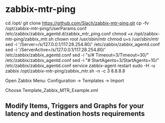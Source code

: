 # zabbix-mtr-ping

cd /opt/
git clone https://github.com/Slach/zabbix-mtr-ping.git
cp -fv /opt/zabbix-mtr-ping/UserParams.conf /etc/zabbix/zabbix_agentd.d/zabbix_mtr_ping.conf
chmod +x /opt/zabbix-mtr-ping/zabbix_mtr.sh
chown root /usr/sbin/mtr
chmod u+s /usr/sbin/mtr
sed -i '/Server=/s/127.0.0.1/117.28.254.80/' /etc/zabbix/zabbix_agentd.conf
sed -i '/ServerActive=/s/127.0.0.1/117.28.254.80/' /etc/zabbix/zabbix_agentd.conf
sed -i "s/# Timeout=3/Timeout=30/" /etc/zabbix/zabbix_agentd.conf
sed -i "# StartAgents=3/StartAgents=10/" /etc/zabbix/zabbix_agentd.conf
service zabbix-agent restart
sudo -H -u zabbix /opt/zabbix-mtr-ping/zabbix_mtr.sh -n -c 3 8.8.8.8


Open Zabbix Menu:
Configuration -> Templates -> Import

Choose Template_Zabbix_MTR_Example.xml

## Modify Items, Triggers and Graphs for your latency and destination hosts requirements
